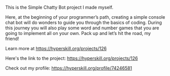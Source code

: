 This is the Simple Chatty Bot project I made myself.

Here, at the beginning of your programmer’s path, creating a simple console chat bot will do wonders to guide you through the basics of coding. During this journey you will also play some word and number games that you are going to implement all on your own. Pack up and let’s hit the road, my friend!

Learn more at https://hyperskill.org/projects/126


Here's the link to the project: https://hyperskill.org/projects/126

Check out my profile: https://hyperskill.org/profile/74246581
